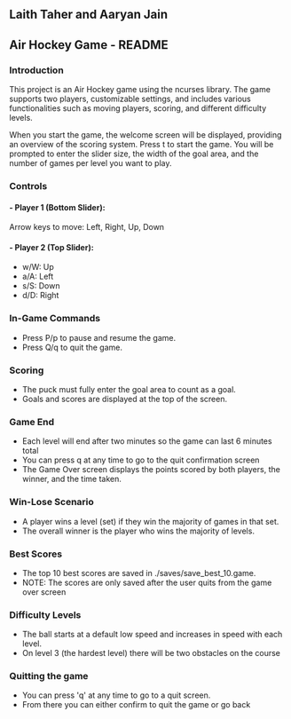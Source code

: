 ## Laith Taher and Aaryan Jain

## Air Hockey Game - README
### Introduction

This project is an Air Hockey game using the ncurses library. The game supports two players, customizable settings, and includes various functionalities such as moving players, scoring, and different difficulty levels.

When you start the game, the welcome screen will be displayed, providing an overview of the scoring system. Press t to start the game.
You will be prompted to enter the slider size, the width of the goal area, and the number of games per level you want to play.

### Controls
#### - Player 1 (Bottom Slider):
Arrow keys to move: Left, Right, Up, Down

#### - Player 2 (Top Slider):
- w/W: Up
- a/A: Left
- s/S: Down
- d/D: Right

### In-Game Commands
- Press P/p to pause and resume the game.
- Press Q/q to quit the game.

### Scoring
- The puck must fully enter the goal area to count as a goal.
- Goals and scores are displayed at the top of the screen.

### Game End
- Each level will end after two minutes so the game can last 6 minutes total
- You can press q at any time to go to the quit confirmation screen
- The Game Over screen displays the points scored by both players, the winner, and the time taken.

### Win-Lose Scenario
- A player wins a level (set) if they win the majority of games in that set.
- The overall winner is the player who wins the majority of levels.

### Best Scores
- The top 10 best scores are saved in ./saves/save_best_10.game.
- NOTE: The scores are only saved after the user quits from the game over screen

### Difficulty Levels
- The ball starts at a default low speed and increases in speed with each level.
- On level 3 (the hardest level) there will be two obstacles on the course

### Quitting the game
- You can press 'q' at any time to go to a quit screen.
- From there you can either confirm to quit the game or go back



